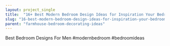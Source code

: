 ```yaml
---
layout: project_single
title:  "16+ Best Modern Bedroom Design Ideas for Inspiration Your Bedroom"
slug: "16-best-modern-bedroom-design-ideas-for-inspiration-your-bedroom"
parent: "farmhouse-bedroom-decorating-ideas"
---
```

Best Bedroom Designs For Men #modernbedroom #bedroomideas